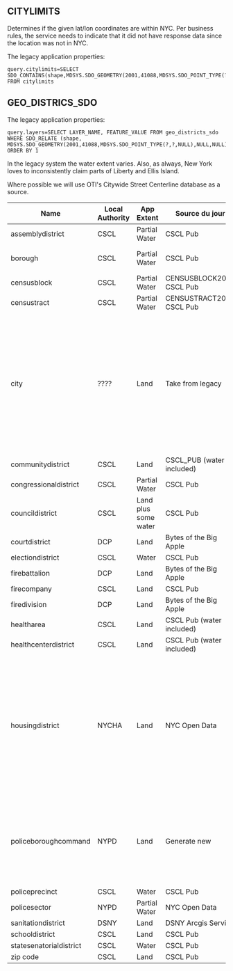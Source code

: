## CITYLIMITS 

Determines if the given lat/lon coordinates are within NYC. Per business rules, the service needs to indicate that it did not have response data since the location was not in NYC.

The legacy application properties:

    query.citylimits=SELECT SDO_CONTAINS(shape,MDSYS.SDO_GEOMETRY(2001,41088,MDSYS.SDO_POINT_TYPE(?,?,NULL),NULL,NULL)) FROM citylimits

## GEO_DISTRICS_SDO

The legacy application properties:

    query.layers=SELECT LAYER_NAME, FEATURE_VALUE FROM geo_districts_sdo WHERE SDO_RELATE (shape, MDSYS.SDO_GEOMETRY(2001,41088,MDSYS.SDO_POINT_TYPE(?,?,NULL),NULL,NULL),'mask=ANYINTERACT')='TRUE' ORDER BY 1

In the legacy system the water extent varies. Also, as always, New York loves to inconsistently claim parts of Liberty and Ellis Island. 

Where possible we will use OTI's Citywide Street Centerline database as a source. 


| Name  | Local Authority | App Extent | Source du jour | Notes
| ------------- | ------------- | ------------- | ------------- | ------------- |
| assemblydistrict | CSCL | Partial Water | CSCL Pub | |
| borough | CSCL | Partial Water | CSCL Pub | Upper case borough names |
| censusblock | CSCL | Partial Water | CENSUSBLOCK2020 CSCL Pub | see [issue 4](https://github.com/mattyschell/mobilelatlong2cloud/issues/4)  |
| censustract | CSCL | Partial Water | CENSUSTRACT2020 CSCL Pub | see [issue 5](https://github.com/mattyschell/mobilelatlong2cloud/issues/5) |
| city | ???? | Land | Take from legacy | Appears to be ZIP codes with postal names (Flushing, Kew Gardens) applied to some ZIP codes.  Also "Central Park" for 00083.  The remainder of the ZIP Codes have borough names. |
| communitydistrict | CSCL | Land | CSCL_PUB (water included) | |
| congressionaldistrict | CSCL | Partial Water | CSCL Pub | |
| councildistrict | CSCL | Land plus some water | CSCL Pub | |
| courtdistrict | DCP | Land | Bytes of the Big Apple | see [issue 6](https://github.com/mattyschell/mobilelatlong2cloud/issues/6) |
| electiondistrict | CSCL | Water | CSCL Pub | see [issue 7](https://github.com/mattyschell/mobilelatlong2cloud/issues/7) |
| firebattalion | DCP | Land | Bytes of the Big Apple | |
| firecompany | CSCL | Land | CSCL Pub | see [issue 8](https://github.com/mattyschell/mobilelatlong2cloud/issues/8) |
| firedivision | DCP | Land | Bytes of the Big Apple | |
| healtharea | CSCL | Land | CSCL Pub (water included) | Left pad with zeros |
| healthcenterdistrict | CSCL | Land | CSCL Pub (water included) | |
| housingdistrict | NYCHA | Land | NYC Open Data | Will need to decide what to do with FHA repossessed homes and, for all records, the value returned. Legacy returns integers that don't appear to exist any more. |
| policeboroughcommand | NYPD | Land | Generate new | These aren't published.  Get a list of precincts (like from wikipedia) and aggregate policeprecinct records. |
| policeprecinct | CSCL | Water | CSCL Pub | |
| policesector | NYPD | Partial Water | NYC Open Data | |
| sanitationdistrict | DSNY | Land | DSNY Arcgis Service | |
| schooldistrict | CSCL | Land | CSCL Pub | |
| statesenatorialdistrict | CSCL | Water | CSCL Pub | |
| zip code | CSCL | Land  | CSCL Pub | |

